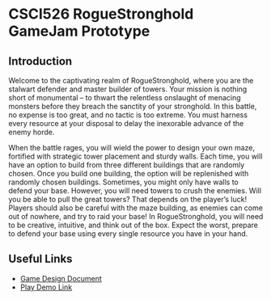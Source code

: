 # CSCI526 RogueStronghold GameJam Prototype

## Introduction

Welcome to the captivating realm of RogueStronghold, where you are the stalwart defender and master builder of towers. Your mission is nothing short of monumental – to thwart the relentless onslaught of menacing monsters before they breach the sanctity of your stronghold. In this battle, no expense is too great, and no tactic is too extreme. You must harness every resource at your disposal to delay the inexorable advance of the enemy horde.

When the battle rages, you will wield the power to design your own maze, fortified with strategic tower placement and sturdy walls. Each time, you will have an option to build from three different buildings that are randomly chosen. Once you build one building, the option will be replenished with randomly chosen buildings. Sometimes, you might only have walls to defend your base. However, you will need towers to crush the enemies. Will you be able to pull the great towers? That depends on the player’s luck! Players should also be careful with the maze building, as enemies can come out of nowhere, and try to raid your base! In RogueStronghold, you will need to be creative, intuitive, and think out of the box. Expect the worst, prepare to defend your base using every single resource you have in your hand.

## Useful Links
- [Game Design Document](https://docs.google.com/document/d/1jXbeThlcIHKCVpYC_C7eyhcrONmBhVtk/edit?usp=sharing&ouid=111815505834149310152&rtpof=true&sd=true)
- [Play Demo Link](https://)